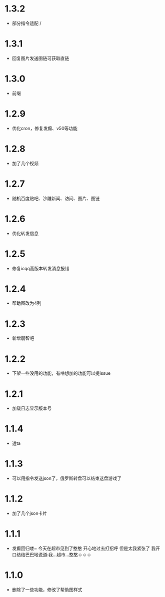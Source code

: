 # 1.3.2
* 部分指令适配 /
# 1.3.1
* 回复图片发送图链可获取直链
# 1.3.0
* 前缀
# 1.2.9
* 优化cron，修复发癫、v50等功能
# 1.2.8
* 加了几个视频
# 1.2.7
* 随机百度贴吧、沙雕新闻、访问、图片、图链
# 1.2.6
* 优化转发信息
# 1.2.5
* 修复icqq高版本转发消息报错
# 1.2.4
* 帮助图改为4列
# 1.2.3
* 新增弱智吧
# 1.2.2
* 下架一些没用的功能，有啥想加的功能可以提issue
# 1.2.1
* 加载日志显示版本号
# 1.1.4
* 透ta
# 1.1.3
* 可以用指令发送json了，俄罗斯转盘可以结束这盘游戏了
# 1.1.2
* 加了几个json卡片
# 1.1.1
* 发癫回归喽~  今天在超市见到了憨憨 开心地过去打招呼 但是太我紧张了 我开口结结巴巴地说道:我...超市...憨憨☺️☺️☺️
# 1.1.0
* 删除了一些功能，修改了帮助图样式